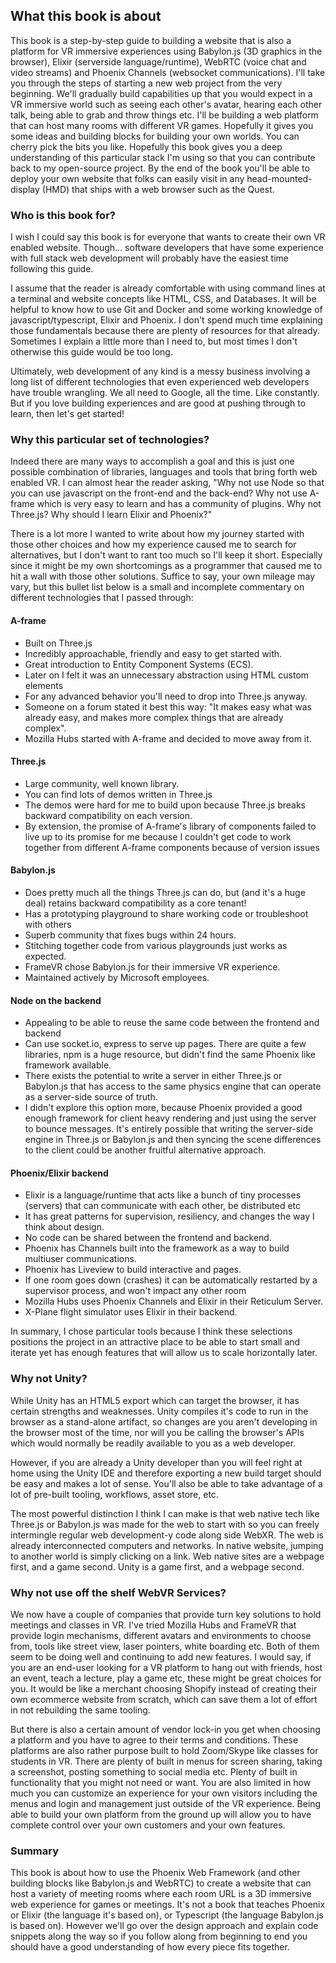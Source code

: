 
## What this book is about

This book is a step-by-step guide to building a website that is also a platform for VR immersive experiences using Babylon.js (3D graphics in the browser), Elixir (serverside language/runtime), WebRTC (voice chat and video streams) and Phoenix Channels (websocket communications).  I'll take you through the steps of starting a new web project from the very beginning.  We'll gradually build capabilities up that you would expect in a VR immersive world such as seeing each other's avatar, hearing each other talk, being able to grab and throw things etc.  I'll be building a web platform that can host many rooms with different VR games.  Hopefully it gives you some ideas and building blocks for building your own worlds.  You can cherry pick the bits you like.  Hopefully this book gives you a deep understanding of this particular stack I'm using so that you can contribute back to my open-source project.  By the end of the book you'll be able to deploy your own website that folks can easily visit in any head-mounted-display (HMD) that ships with a web browser such as the Quest.

### Who is this book for?

I wish I could say this book is for everyone that wants to create their own VR enabled website.  Though... software developers that have some experience with full stack web development will probably have the easiest time following this guide.  

I assume that the reader is already comfortable with using command lines at a terminal and website concepts like HTML, CSS, and Databases.  It will be helpful to know how to use Git and Docker and some working knowledge of javascript/typescript, Elixir and Phoenix.  I don't spend much time explaining those fundamentals because there are plenty of resources for that already.  Sometimes I explain a little more than I need to, but most times I don't otherwise this guide would be too long.  

Ultimately, web development of any kind is a messy business involving a long list of different technologies that even experienced web developers have trouble wrangling.  We all need to Google, all the time.  Like constantly.  But if you love building experiences and are good at pushing through to learn, then let's get started!

### Why this particular set of technologies?

Indeed there are many ways to accomplish a goal and this is just one possible combination of libraries, languages and tools that bring forth web enabled VR.  I can almost hear the reader asking, "Why not use Node so that you can use javascript on the front-end and the back-end?  Why not use A-frame which is very easy to learn and has a community of plugins.  Why not Three.js?  Why should I learn Elixir and Phoenix?"

There is a lot more I wanted to write about how my journey started with those other choices and how my experience caused me to search for alternatives, but I don't want to rant too much so I'll keep it short.  Especially since it might be my own shortcomings as a programmer that caused me to hit a wall with those other solutions.  Suffice to say, your own mileage may vary, but this bullet list below is a small and incomplete commentary on different technologies that I passed through:

#### A-frame
- Built on Three.js
- Incredibly approachable, friendly and easy to get started with.
- Great introduction to Entity Component Systems (ECS).
- Later on I felt it was an unnecessary abstraction using HTML custom elements
- For any advanced behavior you'll need to drop into Three.js anyway.
- Someone on a forum stated it best this way: "It makes easy what was already easy, and makes more complex things that are already complex".
- Mozilla Hubs started with A-frame and decided to move away from it.

#### Three.js
- Large community, well known library.
- You can find lots of demos written in Three.js
- The demos were hard for me to build upon because Three.js breaks backward compatibility on each version.
- By extension, the promise of A-frame's library of components failed to live up to its promise for me because I couldn't get code to work together from different A-frame components because of version issues

#### Babylon.js
- Does pretty much all the things Three.js can do, but (and it's a huge deal) retains backward compatibility as a core tenant!
- Has a prototyping playground to share working code or troubleshoot with others
- Superb community that fixes bugs within 24 hours.
- Stitching together code from various playgrounds just works as expected.
- FrameVR chose Babylon.js for their immersive VR experience.
- Maintained actively by Microsoft employees.

#### Node on the backend
- Appealing to be able to reuse the same code between the frontend and backend
- Can use socket.io, express to serve up pages.  There are quite a few libraries, npm is a huge resource, but didn't find the same Phoenix like framework available.
- There exists the potential to write a server in either Three.js or Babylon.js that has access to the same physics engine that can operate as a server-side source of truth.
- I didn't explore this option more, because Phoenix provided a good enough framework for client heavy rendering and just using the server to bounce messages.  It's entirely possible that writing the server-side engine in Three.js or Babylon.js and then syncing the scene differences to the client could be another fruitful alternative approach.  

#### Phoenix/Elixir backend
- Elixir is a language/runtime that acts like a bunch of tiny processes (servers) that can communicate with each other, be distributed etc
- It has great patterns for supervision, resiliency, and changes the way I think about design.
- No code can be shared between the frontend and backend.
- Phoenix has Channels built into the framework as a way to build multiuser communications.
- Phoenix has Liveview to build interactive and pages.
- If one room goes down (crashes) it can be automatically restarted by a supervisor process, and won't impact any other room
- Mozilla Hubs uses Phoenix Channels and Elixir in their Reticulum Server.
- X-Plane flight simulator uses Elixir in their backend.


In summary, I chose particular tools because I think these selections positions the project in an attractive place to be able to start small and iterate yet has enough features that will allow us to scale horizontally later.

### Why not Unity?

While Unity has an HTML5 export which can target the browser, it has certain strengths and weaknesses.  Unity compiles it's code to run in the browser as a stand-alone artifact, so changes are you aren't developing in the browser most of the time, nor will you be calling the browser's APIs which would normally be readily available to you as a web developer.  

However, if you are already a Unity developer than you will feel right at home using the Unity IDE and therefore exporting a new build target should be easy and makes a lot of sense.  You'll also be able to take advantage of a lot of pre-built tooling, workflows, asset store, etc.  

The most powerful distinction I think I can make is that web native tech like Three.js or Babylon.js was made for the web to start with so you can freely intermingle regular web development-y code along side WebXR.  The web is already interconnected computers and networks.  In native website, jumping to another world is simply clicking on a link.  Web native sites are a webpage first, and a game second.  Unity is a game first, and a webpage second.

### Why not use off the shelf WebVR Services?


We now have a couple of companies that provide turn key solutions to hold meetings and classes in VR.  I've tried Mozilla Hubs and FrameVR that provide login mechanisms, different avatars and environments to choose from, tools like street view, laser pointers, white boarding etc.  Both of them seem to be doing well and continuing to add new features.  I would say, if you are an end-user looking for a VR platform to hang out with friends, host an event, teach a lecture, play a game etc, these might be great choices for you.  It would be like a merchant choosing Shopify instead of creating their own ecommerce website from scratch, which can save them a lot of effort in not rebuilding the same tooling.  

But there is also a certain amount of vendor lock-in you get when choosing a platform and you have to agree to their terms and conditions.  These platforms are also rather purpose built to hold Zoom/Skype like classes for students in VR.  There are plenty of built in menus for screen sharing, taking a screenshot, posting something to social media etc.  Plenty of built in functionality that you might not need or want.  You are also limited in how much you can customize an experience for your own visitors including the menus and login and management just outside of the VR experience.  Being able to build your own platform from the ground up will allow you to have complete control over your own customers and your own features.

### Summary

This book is about how to use the Phoenix Web Framework (and other building blocks like Babylon.js and WebRTC) to create a website that can host a variety of meeting rooms where each room URL is a 3D immersive web experience for games or meetings.  It's not a book that teaches Phoenix or Elixir (the language it's based on), or Typescript (the language Babylon.js is based on).  However we'll go over the design approach and explain code snippets along the way so if you follow along from beginning to end you should have a good understanding of how every piece fits together.